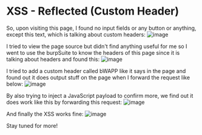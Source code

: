 # XSS - Reflected (Custom Header)

So, upon visiting this page, I found no input fields or any button or anything, except this text, which is talking about custom headers: ![image](https://user-images.githubusercontent.com/111907811/228386003-96370717-24cc-4bae-834a-f25484337bc8.png)

I tried to view the page source but didn't find anything useful for me so I went to use the burpSuite to know the headers of this page since it is talking about headers and found this: ![image](https://user-images.githubusercontent.com/111907811/228386167-247625e4-dd44-4422-8e85-b06429922668.png)

I tried to add a custom header called bWAPP like it says in the page and found out it does output stuff on the page when I forward the request like below: ![image](https://user-images.githubusercontent.com/111907811/228386482-c4558a01-f9d1-4ec8-aa06-de8cb43e92bd.png)

By also trying to inject a JavaScript payload to confirm more, we find out it does work like this by forwarding this request: ![image](https://user-images.githubusercontent.com/111907811/228386600-a28a5352-7ea2-4ea7-a3e7-5b18f02ae5df.png)

And finally the XSS works fine: ![image](https://user-images.githubusercontent.com/111907811/228386633-6afe4674-f28d-43af-8727-51a836011e80.png)

Stay tuned for more!
